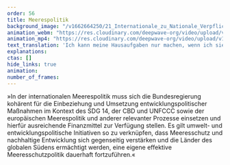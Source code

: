```yaml
---
order: 56
title: Meerespolitik
background_image: "/v1662664250/21_Internationale_zu_Nationale_Verpflichtungen_julia-solonina-unsplash_fomsxj_bf5cbt.jpg#4cd4ff"
animation_webm: "https://res.cloudinary.com/deepwave-org/video/upload/v1722436500/mo56_ugmdtl.webm"
animation_mp4: "https://res.cloudinary.com/deepwave-org/video/upload/v1721821334/mo56_c4y1p4.mp4"
text_translation: 'Ich kann meine Hausaufgaben nur machen, wenn ich sie verstehe. Wenn ich gar nicht erst vorhabe, sie zu machen, dann tue ich so, als ob ich sie nicht verstehen würde. Abschreiben allerdings geht nicht, weil alle in der Klasse so denken.'
explanations:
ctas: []
hide_links: true
animation:
number_of_frames:
---
```

»In der internationalen Meerespolitik muss sich die Bundesregierung kohärent für die Einbeziehung und Umsetzung entwicklungspolitischer Maßnahmen im Kontext des SDG 14, der CBD und UNFCCC sowie der europäischen Meerespolitik und anderer relevanter Prozesse einsetzen und hierfür ausreichende Finanzmittel zur Verfügung stellen. Es gilt umwelt- und entwicklungspolitische Initiativen so zu verknüpfen, dass Meeresschutz und nachhaltige Entwicklung sich gegenseitig verstärken und die Länder des globalen Südens ermächtigt werden, eine eigene effektive Meeresschutzpolitik dauerhaft fortzuführen.«